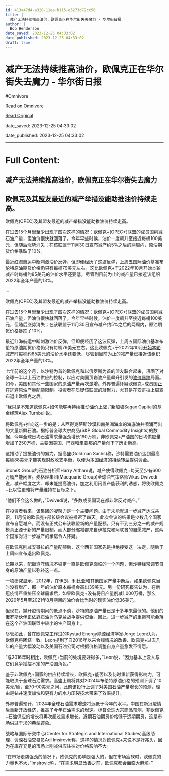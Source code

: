 ```yaml
---
id: 413a47d4-a320-11ee-b115-e3273d72cc50
title: |
  减产无法持续推高油价，欧佩克正在华尔街失去魔力 - 华尔街日报
author: |
  Bob Henderson
date_saved: 2023-12-25 04:33:02
date_published: 2023-12-25 04:33:02
draft: true
---
```


# 减产无法持续推高油价，欧佩克正在华尔街失去魔力 - 华尔街日报
#Omnivore

[Read on Omnivore](https://omnivore.app/me/-18ca0ed143f)

[Read Original](https://cn.wsj.com/amp/articles/%E5%87%8F%E4%BA%A7%E6%97%A0%E6%B3%95%E6%8C%81%E7%BB%AD%E6%8E%A8%E9%AB%98%E6%B2%B9%E4%BB%B7-%E6%AC%A7%E4%BD%A9%E5%85%8B%E6%AD%A3%E5%9C%A8%E5%8D%8E%E5%B0%94%E8%A1%97%E5%A4%B1%E5%8E%BB%E9%AD%94%E5%8A%9B-ae694500)

date_saved: 2023-12-25 04:33:02

date_published: 2023-12-25 04:33:02

--- 

# Full Content: 

##  减产无法持续推高油价，欧佩克正在华尔街失去魔力

## 欧佩克及其盟友最近的减产举措没能助推油价持续走高。

欧佩克(OPEC)及其盟友最近的减产举措没能助推油价持续走高。

在过去15个月里至少出现了四次这样的情况：欧佩克+(OPEC+)联盟的成员国削减石油产量，但油价很快就回落了。今年早些时候，油价一度飙升至接近每桶100美元，但随后涨势消失；在该联盟于11月30日宣布减产约5%之后的两周内，原油期货价格暴跌了10%。

最近红海航运中断刺激油价反弹，但即便经历了这波反弹，上周五国际油价基准布伦特原油期货价格仍只有每桶79美元左右。这比欧佩克+于2022年10月开始本轮减产时每桶约85美元的油价水平还要低，尽管到目前为止的减产量已接近该组织2022年全年产量的13%。

...

欧佩克(OPEC)及其盟友最近的减产举措没能助推油价持续走高。

在过去15个月里至少出现了四次这样的情况：欧佩克+(OPEC+)联盟的成员国削减石油产量，但油价很快就回落了。今年早些时候，油价一度飙升至接近每桶100美元，但随后涨势消失；在该联盟于11月30日宣布减产约5%之后的两周内，原油期货价格暴跌了10%。

最近红海航运中断刺激油价反弹，但即便经历了这波反弹，上周五国际油价基准布伦特原油期货价格仍只有每桶79美元左右。这比欧佩克+于2022年10月[开始本轮减产](https://cn.wsj.com/articles/CN-FIN-20221006072047)时每桶约85美元的油价水平还要低，尽管到目前为止的减产量已接近该组织2022年全年产量的13%。

七年前的这个月，以沙特为首的欧佩克和以俄罗斯为首的盟友联合起来，巩固了对全球一半以上石油供应的控制，以应对美国页岩油产量飙升引发的[油价暴跌](https://cn.wsj.com/articles/CN-FIN-20221122071820)局面。如今，美国和其他一些国家的原油产量再次激增。外界普遍怀疑欧佩克+成员国[正在逃避原油产量配额限制](https://cn.wsj.com/articles/CN-FIN-20161212160351)。投资者在质疑该联盟的凝聚力，尤其是在安哥拉上周宣布退出欧佩克之后。

“我只是不知道欧佩克+如何能够再持续推动油价上涨，”新加坡Sagax Capital的基金经理Alex Turnbull说。

将欧佩克+推向这一步的是：从西得克萨斯沙漠和南美洲海岸的海底油井喷涌而出的大量新鲜石油。据标普全球大宗商品(S&P Global Commodity Insights)的数据，今年全球日均石油需求量强劲增长190万桶。非欧佩克+产油国的日均供应量增加了250万桶，主要因美国、巴西和圭亚那的产量创下了历史新高。

这推动了提振油价的努力。据高盛(Goldman Sachs)称，沙特需要油价达到最高每桶88美元才能实现财政收支平衡，以便为[本国经济的持续转型](https://cn.wsj.com/articles/CN-BGH-20230404121631)提供资金。

StoneX Group的石油分析师Harry Altham说，减产使得欧佩克+每天至少有600万桶产能闲置。麦格理集团(Macquarie Group)全球油气策略师Vikas Dwivedi说，减产幅度之大、却未能提高油价，加之利用闲置产能获利的诱惑，将使欧佩克+比以往更难将产量维持在目标之下。

“他们不会这么做的，”Dwivedi说，“多数成员国现在都非常反对减产。”

在投资者看来，该集团的凝聚力是一个主要问题。由于未能就进一步减产达成共识，11月份的欧佩克+部长级会议被推迟了四天。此次会议的结果是少数几个国家宣布自愿减产，而没有正式公布该联盟新的产量配额。只有不到三分之一的减产规模真正源于新的产量限制，而大部分缩减都来自伊拉克和阿联酋的自愿减产，这两个国家对进一步减产的承诺令人怀疑。

在欧佩克削减安哥拉的产量配额后，这个西非国家先是拒绝接受这一决定，随后于上周四宣布退出欧佩克。

长期以来，配额遵守情况不稳定一直是欧佩克面临的一个问题，但沙特经常调节自身的原油产量以弥补这一点。

一项研究显示，2012年，在伊朗、利比亚和其他国家产量中断后，如果欧佩克当时没有增产，那一年的油价原本每桶会高出39美元。另一份研究报告认为，在新冠疫情严重挤压全球需求后，如果欧佩克+没有将日产量削减1,000万桶，那么2020年5月至2021年8月期间的油价会比当时的现实油价低36美元。

但现在，撇开疫情期间的低点不谈，沙特的原油产量已是十多年来最低的。他们的俄罗斯伙伴正依靠石油为乌克兰战争提供资金。因此，进一步减产的重担可能会落在这个产油国联盟中较小的生产国身上。

尽管如此，曾在欧佩克工作过的Rystad Energy能源经济学家Jorge Leon认为，欧佩克将团结一致。Leon提到了自2016年以来合规情况的改善、欧佩克+过去几年的产量大幅波动以及美国石油公司对根据价格调整自身产量愈发不情愿。

“与2016年时相比，欧佩克+当前的处境要好得多，”Leon说，“因为基本上没人与它们竞争摇摆不定的产油国角色。”

鉴于非欧佩克+国家的供应持续增长，欧佩克+能否以及何时重新获得影响力，可能取决于全球石油需求。高盛上周将其对2024年布伦特原油价格的预测下调了10美元/桶，至70-90美元之间，此前该投行上调了对美国石油产量增长的预测，理由是钻井速度加快和更有力的水力压裂技术带来了效率提升。

外界普遍预计，2024年全球石油需求增速将远低于今年的水平。中国在新冠疫情后重新开放经济，推高了今年石油需求的增速。标普全球大宗商品预测，非欧佩克+石油供应的增长将再次超过需求增长。近期石油期货价格低于远期期货，这是市场供过于求的典型迹象。

战略与国际研究中心(Center for Strategic and International Studies)高级助理、资深石油交易员Adi Imsirovic称，这样的情况对欧佩克+来说不是好兆头，因为在库存充足的市场上削减供应往往对价格影响不大。

“在市场走势强劲的情况下，欧佩克的影响是强大的，但在市场疲软时，欧佩克的力量也不大，”Imsirovic称，“在需求明显改善之前，欧佩克都会面临大麻烦。”

---


